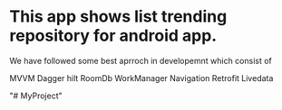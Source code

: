 # This app shows list trending repository for android app.

We have followed some best aprroch in developemnt which consist of 

MVVM
Dagger hilt
RoomDb
WorkManager
Navigation
Retrofit
Livedata



"# MyProject" 
